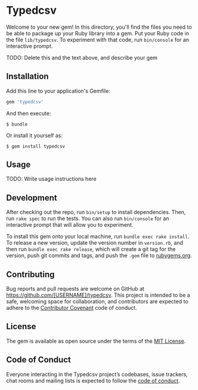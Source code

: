 # Typedcsv

Welcome to your new gem! In this directory, you'll find the files you need to be able to package up your Ruby library into a gem. Put your Ruby code in the file `lib/typedcsv`. To experiment with that code, run `bin/console` for an interactive prompt.

TODO: Delete this and the text above, and describe your gem

## Installation

Add this line to your application's Gemfile:

```ruby
gem 'typedcsv'
```

And then execute:

    $ bundle

Or install it yourself as:

    $ gem install typedcsv

## Usage

TODO: Write usage instructions here

## Development

After checking out the repo, run `bin/setup` to install dependencies. Then, run `rake spec` to run the tests. You can also run `bin/console` for an interactive prompt that will allow you to experiment.

To install this gem onto your local machine, run `bundle exec rake install`. To release a new version, update the version number in `version.rb`, and then run `bundle exec rake release`, which will create a git tag for the version, push git commits and tags, and push the `.gem` file to [rubygems.org](https://rubygems.org).

## Contributing

Bug reports and pull requests are welcome on GitHub at https://github.com/[USERNAME]/typedcsv. This project is intended to be a safe, welcoming space for collaboration, and contributors are expected to adhere to the [Contributor Covenant](http://contributor-covenant.org) code of conduct.

## License

The gem is available as open source under the terms of the [MIT License](http://opensource.org/licenses/MIT).

## Code of Conduct

Everyone interacting in the Typedcsv project’s codebases, issue trackers, chat rooms and mailing lists is expected to follow the [code of conduct](https://github.com/[USERNAME]/typedcsv/blob/master/CODE_OF_CONDUCT.md).
